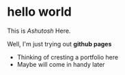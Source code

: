 # hello world

This is *Ashutosh* Here.

Well, I'm just trying out **github pages**

* Thinking of cresting a portfolio here
* Maybe will come in handy later

